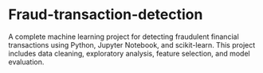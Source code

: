 # Fraud-transaction-detection
A complete machine learning project for detecting fraudulent financial transactions using Python, Jupyter Notebook, and scikit-learn. This project includes data cleaning, exploratory analysis, feature selection, and model evaluation.
